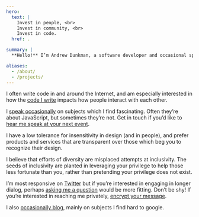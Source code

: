 ```yaml
---
hero:
  text: |
    Invest in people, <br>
    Invest in community, <br>
    Invest in code.
  href: .

summary: |
  **Hello!** I’m Andrew Dunkman, a software developer and occasional speaker. I use he/him pronouns, and am a resident of <abbr title="Advisory Neighborhood Commissions">ANC</abbr> 1B02 in Washington, DC.

aliases:
  - /about/
  - /projects/
---
```


<p>I often write code in and around the Internet, and am especially interested in how the <a href="https://github.com/adunkman">code I write</a> impacts how people interact with each other.</p>

<p>I <a href="/talks/">speak occasionally</a> on subjects which I find fascinating. Often they’re about JavaScript, but sometimes they’re not. Get in touch if you’d like to <a href="/talks/#contact">hear me speak at your next event</a>.</p>

<p>I have a low tolerance for insensitivity in design (and in people), and prefer products and services that are transparent over those which beg you to recognize their design.</p>

<p>I believe that efforts of diversity are misplaced attempts at inclusivity. The seeds of inclusivity are planted in leveraging your privilege to help those less fortunate than you, rather than pretending your privilege does not exist.</p>

<p>I’m most responsive on <a href="https://twitter.com/adunkman">Twitter</a> but if you’re interested in engaging in longer dialog, perhaps <a href="https://github.com/adunkman/ask">asking me a question</a> would be more fitting. Don’t be shy! If you’re interested in reaching me privately, <a href="https://keybase.io/encrypt#adunkman">encrypt your message</a>.</p>

<p>I also <a href="/blog/">occasionally blog</a>, mainly on subjects I find hard to google.</p>
